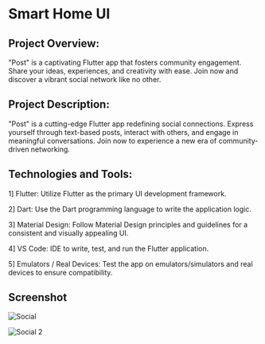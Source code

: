 
# Smart Home UI
## Project Overview:

"Post" is a captivating Flutter app that fosters community engagement. Share your ideas, experiences, and creativity with ease. Join now and discover a vibrant social network like no other.

## Project Description:

"Post" is a cutting-edge Flutter app redefining social connections. Express yourself through text-based posts, interact with others, and engage in meaningful conversations. Join now to experience a new era of community-driven networking.

## Technologies and Tools:

1] Flutter: Utilize Flutter as the primary UI development framework.

2] Dart: Use the Dart programming language to write the application logic.

3] Material Design: Follow Material Design principles and guidelines for a consistent and visually appealing UI.

4] VS Code: IDE to write, test, and run the Flutter application.

5] Emulators / Real Devices: Test the app on emulators/simulators and real devices to ensure compatibility.

## Screenshot

![Social](https://github.com/perfecttushar/Flutter-Projects/assets/70326041/26436d32-d878-49cf-a74d-ca10d11879ec)

![Social 2](https://github.com/perfecttushar/Flutter-Projects/assets/70326041/c5392a0d-5c23-483a-8f83-3aebb61cc3bb)
